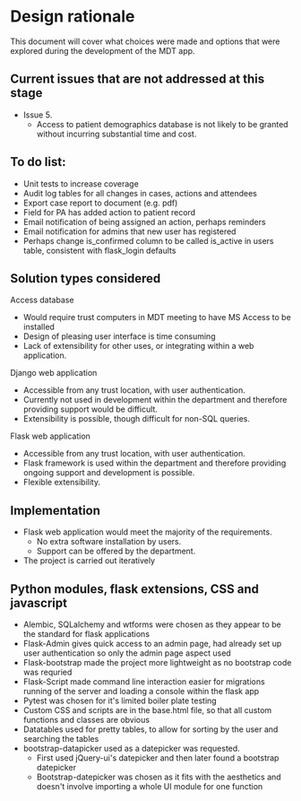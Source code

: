 # Design rationale

This document will cover what choices were made and options that were explored during the development of the MDT app.

## Current issues that are not addressed at this stage

- Issue 5.
  - Access to patient demographics database is not likely to be granted without incurring substantial time and cost.

## To do list:

- Unit tests to increase coverage
- Audit log tables for all changes in cases, actions and attendees
- Export case report to document (e.g. pdf)
- Field for PA has added action to patient record
- Email notification of being assigned an action, perhaps reminders
- Email notification for admins that new user has registered
- Perhaps change is_confirmed column to be called is_active in users table, consistent with flask_login defaults  

  
## Solution types considered

Access database

- Would require trust computers in MDT meeting to have MS Access to be installed
- Design of pleasing user interface is time consuming
- Lack of extensibility for other uses, or integrating within a web application. 

Django web application

- Accessible from any trust location, with user authentication. 
- Currently not used in development within the department and therefore providing support would be difficult. 
- Extensibility is possible, though difficult for non-SQL queries. 

Flask web application

- Accessible from any trust location, with user authentication. 
- Flask framework is used within the department and therefore providing ongoing support and development is possible. 
- Flexible extensibility.


## Implementation

- Flask web application would meet the majority of the requirements. 
    - No extra software installation by users.
    - Support can be offered by the department.
- The project is carried out iteratively


## Python modules, flask extensions, CSS and javascript

- Alembic, SQLalchemy and wtforms were chosen as they appear to be the standard for flask applications
- Flask-Admin gives quick access to an admin page, had already set up user authentication so only the admin page aspect used
- Flask-bootstrap made the project more lightweight as no bootstrap code was requried
- Flask-Script made command line interaction easier for migrations running of the server and loading a console within the flask app
- Pytest was chosen for it's limited boiler plate testing
- Custom CSS and scripts are in the base.html file, so that all custom functions and classes are obvious
- Datatables used for pretty tables, to allow for sorting by the user and searching the tables
- bootstrap-datapicker used as a datepicker was requested.
    - First used jQuery-ui's datepicker and then later found a bootstrap datepicker
	- Bootstrap-datepicker was chosen as it fits with the aesthetics and doesn't involve importing a whole UI module for one function

